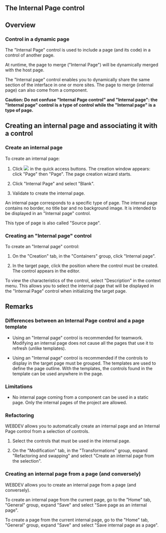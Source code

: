 


## The Internal Page control
			



<a name="NOTE1"></a>
<a name="NOTE1_1"></a>


## Overview
<a name="overview_ELTTEXTE000186"></a>


### Control in a dynamic page
<a name="control_dynamic_page_ELTPARAGRAPHE000011"></a>

The "Internal Page" control is used to include a page (and its code) in a control of another page.

At runtime, the page to merge ("Internal Page") will be dynamically merged with the host page.

The "Internal page" control enables you to dynamically share the same section of the interface in one or more sites. The page to merge (internal page) can also come from a component.

**Caution: Do not confuse "Internal Page control" and "Internal page": the "Internal page" control is a type of control while the "Internal page" is a type of page.**

<a name="NOTE2"></a>
<a name="NOTE2_1"></a>


## Creating an internal page and associating it with a control
<a name="creating_internal_page_and_associating_with_control_ELTTEXTE000210"></a>


### Create an internal page
<a name="create_internal_page_ELTPARAGRAPHE000026"></a>

To create an internal page:

1. Click ![](https://doc.pcsoft.fr/en-US/images/image.awp?langid=3&name=ico_nouveau.gif)
 in the quick access buttons. The creation window appears: click "Page" then "Page". The page creation wizard starts.

2. Click "Internal Page" and select "Blank".

3. Validate to create the internal page.




An internal page corresponds to a specific type of page. The internal page contains no border, no title bar and no background image. It is intended to be displayed in an "Internal page" control.

This type of page is also called "Source page".
<a name="NOTE2_2"></a>


### Creating an "Internal page" control
<a name="creating_internal_page_control_ELTPARAGRAPHE000043"></a>

To create an "Internal page" control: 

1. On the "Creation" tab, in the "Containers" group, click "Internal page".

2. In the target page, click the position where the control must be created. The control appears in the editor.




To view the characteristics of the control, select "Description" in the context menu. This allows you to select the internal page that will be displayed in the "Internal Page" control when initializing the target page.

<a name="NOTE3"></a>
<a name="NOTE3_1"></a>


## Remarks
<a name="remarks_ELTTEXTE000240"></a>


### Differences between an Internal Page control and a page template
<a name="differences_between_internal_page_control_and_page_template_ELTPARAGRAPHE000069"></a>

- Using an "Internal page" control is recommended for teamwork. Modifying an internal page does not cause all the pages that use it to refresh (unlike templates).

- Using an "Internal page" control is recommended if the controls to display in the target page must be grouped. The templates are used to define the page outline. With the templates, the controls found in the template can be used anywhere in the page.



<a name="NOTE3_2"></a>


### Limitations
<a name="limitations_ELTPARAGRAPHE000077"></a>

- No internal page coming from a component can be used in a static page. Only the internal pages of the project are allowed.



<a name="NOTE3_3"></a>


### Refactoring
<a name="refactoring_ELTPARAGRAPHE000087"></a>

WEBDEV allows you to automatically create an internal page and an Internal Page control from a selection of controls. 

1. Select the controls that must be used in the internal page. 

2. On the "Modification" tab, in the "Transformations" group, expand "Refactoring and swapping" and select "Create an internal page from the selection".



<a name="NOTE3_4"></a>


### Creating an internal page from a page (and conversely)
<a name="creating_internal_page_from_page_and_conversely_ELTPARAGRAPHE000109"></a>

WEBDEV allows you to create an internal page from a page (and conversely).

To create an internal page from the current page, go to the "Home" tab, "General" group, expand "Save" and select "Save page as an internal page".

To create a page from the current internal page, go to the "Home" tab, "General" group, expand "Save" and select "Save internal page as a page".


